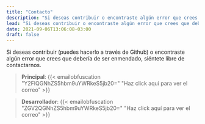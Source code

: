 ```yaml
---
title: "Contacto"
description: "Si deseas contribuir o encontraste algún error que crees que debería de ser enmendado, siéntete libre de contactarnos."
lead: "Si deseas contribuir o encontraste algún error que crees que debería de ser enmendado, siéntete libre de contactarnos."
date: 2021-09-06T13:06:08-03:00
draft: false
---
```


Si deseas contribuir (puedes hacerlo a través de Github) o encontraste algún
error que crees que debería de ser enmendado, siéntete libre de contactarnos.

> **Principal**: {{< emailobfuscation "Y2FlQGNhZS5hbm9uYWRkeS5jb20=" "Haz click aquí para ver el correo" >}}

[](ignored)

> **Desarrollador**: {{< emailobfuscation "ZGV2QGNhZS5hbm9uYWRkeS5jb20=" "Haz click aquí para ver el correo" >}}
